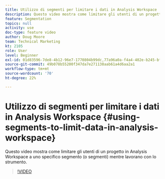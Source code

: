 ```yaml
---
title: Utilizzo di segmenti per limitare i dati in Analysis Workspace
description: Questo video mostra come limitare gli utenti di un progetto in Analysis Workspace a uno specifico segmento (o segmenti) mentre lavorano con lo strumento.
feature: Segmentation
topics: null
activity: use
doc-type: feature video
author: Doug Moore
team: Technical Marketing
kt: 2105
role: User
level: Beginner
exl-id: 01d83596-7de8-4b12-96e7-1770804b99dc,77a96a0a-f4a4-402e-b245-bfb83622a7e7
source-git-commit: 49b078b55200f347da7e271138aab61a4d6aa2a1
workflow-type: tm+mt
source-wordcount: '70'
ht-degree: 22%

---
```


# Utilizzo di segmenti per limitare i dati in Analysis Workspace {#using-segments-to-limit-data-in-analysis-workspace}

Questo video mostra come limitare gli utenti di un progetto in Analysis Workspace a uno specifico segmento (o segmenti) mentre lavorano con lo strumento.

>[!VIDEO](https://video.tv.adobe.com/v/24038/?quality=12)
